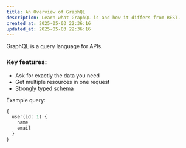 ```yaml
---
title: An Overview of GraphQL
description: Learn what GraphQL is and how it differs from REST.
created_at: 2025-05-03 22:36:16
updated_at: 2025-05-03 22:36:16
---
```


GraphQL is a query language for APIs.

### Key features:
- Ask for exactly the data you need
- Get multiple resources in one request
- Strongly typed schema

Example query:
```graphql
{
  user(id: 1) {
    name
    email
  }
}
```
